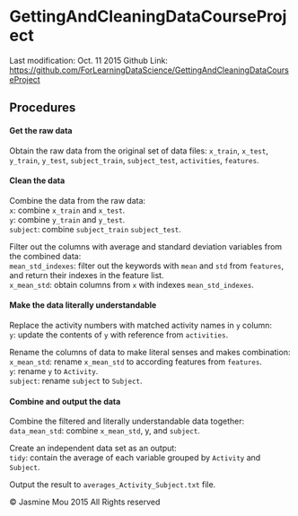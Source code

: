 # GettingAndCleaningDataCourseProject
Last modification: Oct. 11 2015
Github Link: https://github.com/ForLearningDataScience/GettingAndCleaningDataCourseProject

## Procedures 


#### Get the raw data
Obtain the raw data from the original set of data files: 
	`x_train`, `x_test`, `y_train`, `y_test`, `subject_train`, `subject_test`,
	 `activities`, `features`.


#### Clean the data
Combine the data from the raw data: <br>
	`x`: combine `x_train` and `x_test`.<br>
	`y`: combine `y_train` and `y_test`. <br>
	`subject`: combine `subject_train` `subject_test`. <br>

Filter out the columns with average and standard deviation variables from the combined data:<br>
	`mean_std_indexes`: filter out the keywords with `mean` and `std` from `features`, and return their indexes in the feature list.<br>
	`x_mean_std`: obtain columns from `x` with indexes `mean_std_indexes`.<br>

#### Make the data literally understandable
Replace the activity numbers with matched activity names in `y` column:<br>
	`y`: update the contents of `y` with reference from `activities`.<br>

Rename the columns of data to make literal senses and makes combination:<br>
	`x_mean_std`: rename `x_mean_std` to according features from `features`.<br>
	`y`: rename `y` to `Activity`.<br>
	`subject`: rename `subject` to `Subject`.<br>


#### Combine and output the data
Combine the filtered and literally understandable data together: <br>
	`data_mean_std`: combine `x_mean_std`, y, and `subject`.<br>

Create an independent data set as an output:<br>
	`tidy`: contain the average of each variable grouped by `Activity` and `Subject`.<br>

Output the result to `averages_Activity_Subject.txt` file.<br>




© Jasmine Mou 2015 All Rights reserved
